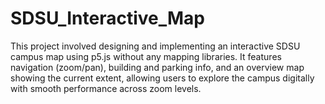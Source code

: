 # SDSU_Interactive_Map
This project involved designing and implementing an interactive SDSU campus map using p5.js without any mapping libraries. It features navigation (zoom/pan), building and parking info, and an overview map showing the current extent, allowing users to explore the campus digitally with smooth performance across zoom levels.
